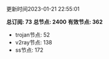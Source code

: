 更新时间2023-01-21 22:55:01

**总订阅: 73**
**总节点: 2400**
**有效节点: 362**
- trojan节点: 52
- v2ray节点: 138
- ss节点: 172
